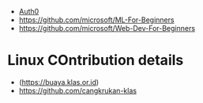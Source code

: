  - [Auth0](https://muthuannamalai.tech/how-to-add-a-github-social-connection-in-auth0)
 - https://github.com/microsoft/ML-For-Beginners
- https://github.com/microsoft/Web-Dev-For-Beginners
# Linux COntribution details
- (https://buaya.klas.or.id)
- https://github.com/cangkrukan-klas
